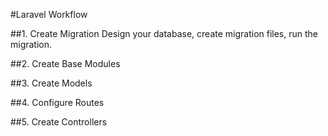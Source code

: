 #Laravel Workflow

##1. Create Migration
Design your database, create migration files, run the migration.

##2. Create Base Modules

##3. Create Models

##4. Configure Routes

##5. Create Controllers
